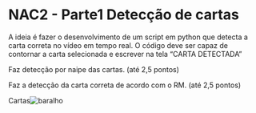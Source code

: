 # NAC2 - Parte1 Detecção de cartas
A ideia é fazer o desenvolvimento de um script em python que detecta a carta correta no vídeo em tempo real. O código deve ser capaz de contornar a carta selecionada e escrever na tela “CARTA DETECTADA”

Faz detecção por naipe das cartas. (até 2,5 pontos)

Faz a detecção da carta correta de acordo com o RM. (até 2,5 pontos)

Cartas![baralho](https://user-images.githubusercontent.com/59145110/168445179-f526007b-e034-45a0-93b8-1ad7a2b796eb.png)
